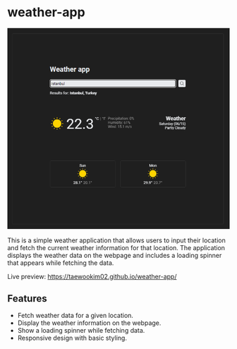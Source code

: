 # weather-app

![alt text](./src/assets/preview.png)

This is a simple weather application that allows users to input their location and fetch the current weather information for that location. The application displays the weather data on the webpage and includes a loading spinner that appears while fetching the data.

Live preview: https://taewookim02.github.io/weather-app/

## Features

- Fetch weather data for a given location.
- Display the weather information on the webpage.
- Show a loading spinner while fetching data.
- Responsive design with basic styling.
